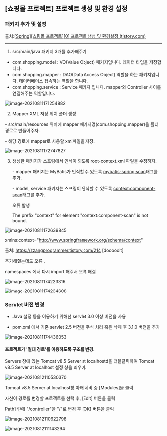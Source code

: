 ## [쇼핑몰 프로젝트] 프로젝트 생성 및 환경 설정 

### 패키지 추가 및 설정

출처:[[Spring\][쇼핑몰 프로젝트][0] 프로젝트 생성 및 환경설정 (tistory.com)](https://kimvampa.tistory.com/64?category=771727)

---

1. src/main/java 패키지 3개를 추가해주기 

- com.shopping.model : VO(Value Object) 패키지입니다. 데이터 타입을 저장합니다.
- com.shopping.mapper : DAO(Data Access Object) 역할을 하는 패키지입니다. 데이터베이스 접속하는 역할을 합니다.
- com.shopping.service : Service 패키지 입니다. mapper와 Controller 사이를 연결해주는 역할입니다. 

![image-20210811171254882](https://user-images.githubusercontent.com/82528589/129316287-7567802b-883d-4497-843a-91ec19317828.png)



2. Mapper XML 저장 위치 폴더 생성 

\- src/main/resources 위치에 mapper 패키지명(com.shopping.mapper)을 폴더 경로로 만들어주자.

\- 해당 경로에 mapper로 사용할 xml파일을 저장.

![image-20210811172747827](https://user-images.githubusercontent.com/82528589/129316302-4a1e9fef-effc-42f7-b7b0-d3eb16d0c286.png)

 

3. 생성한 패키지가 스프링에서 인식이 되도록 root-context.xml 파일을 수정하자.

   \- mapper 패키지는 MyBatis가 인식할 수 있도록 <mybatis-spring:scan>태그를 추가.

   

   \- model, service 패키지는 스프링이 인식할 수 있도록 <context:component-scan>태그를 추가.

   오류 발생 

   The prefix "context" for element "context:component-scan" is not bound.

![image-20210811172639845](https://user-images.githubusercontent.com/82528589/129316315-0c81ab96-3411-452a-8515-f2e485cbcc57.png)



xmlns:context="http://www.springframework.org/schema/context" 

출처: https://zzangprogrammer.tistory.com/214 [doooooit]

추가해줬는데도 오류 .



namespaces 에서 다시 import 해줘서 오류 해결 

![image-20210811174223316](https://user-images.githubusercontent.com/82528589/129316352-3bb49f52-39a0-4ae4-8c78-64d144050b3e.png)

![image-20210811174234608](https://user-images.githubusercontent.com/82528589/129316364-9a0032c8-14e3-497e-81b8-ba2590fcd1d7.png)



### Servlet 버전 변경

- Java 설정 등을 이용하기 위해선 servlet 3.0 이상 버전을 사용

-  pom.xml 에서 기존 servlet 2.5 버전을 주석 처리 혹은 삭제 후 3.1.0 버전을 추가

![image-20210811174436053](https://user-images.githubusercontent.com/82528589/129316391-8aca647d-7b12-4f4d-9ad5-d9cc16d62f64.png)



#### 프로젝트가 '절대 경로'를 이용하도록 구조를 변경. 

 Servers 창에 있는 Tomcat v8.5 Server at localhostd을 더블클릭하여 Tomcat v8.5 Server at localhost 설정 창을 띄우기. 

![image-20210812110530370](https://user-images.githubusercontent.com/82528589/129316420-49f0c828-d0b5-4c0a-91d5-4cc85e000271.png)

Tomcat v8.5 Server at localhost창 아래 네비 중 [Modules]을 클릭

자신이 경로를 변경할 프로젝트를 선택 후, [Edit] 버튼을 클릭

Path] 란에 "/controller"을 "/"로 변경 후 [OK] 버튼을 클릭

![image-20210812110622798](https://user-images.githubusercontent.com/82528589/129316435-066b718f-f91d-448a-98cf-ea2b75693a79.png)

![image-20210812111143294](https://user-images.githubusercontent.com/82528589/129316441-484ecc37-8987-4868-a640-ee4392eb57df.png)

